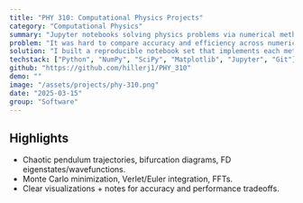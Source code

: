 ```yaml
---
title: "PHY 310: Computational Physics Projects"
category: "Computational Physics"
summary: "Jupyter notebooks solving physics problems via numerical methods (bifurcation, chaos, finite differences, Monte Carlo)."
problem: "It was hard to compare accuracy and efficiency across numerical methods on real physics problems using only theory."
solution: "I built a reproducible notebook set that implements each method step-by-step with plots, error analysis, and side-by-side comparisons."
techstack: ["Python", "NumPy", "SciPy", "Matplotlib", "Jupyter", "Git"]
github: "https://github.com/hillerj1/PHY_310"
demo: ""
image: "/assets/projects/phy-310.png"
date: "2025-03-15"
group: "Software"
---
```


## Highlights
- Chaotic pendulum trajectories, bifurcation diagrams, FD eigenstates/wavefunctions.
- Monte Carlo minimization, Verlet/Euler integration, FFTs.
- Clear visualizations + notes for accuracy and performance tradeoffs.
